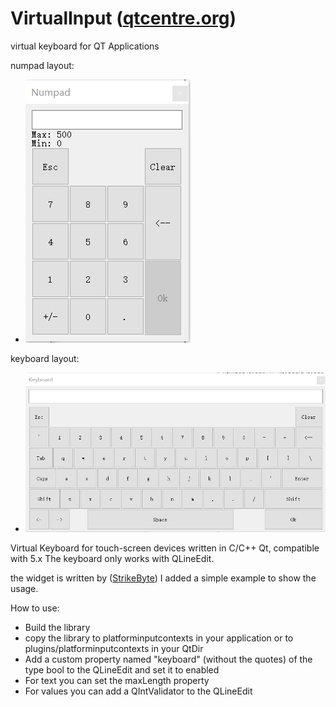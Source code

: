 # VirtualInput (<a href='https://qtcentre.org/threads/49181-virtual-keyboard-in-QT-Application'>qtcentre.org</a>)
virtual keyboard for QT Applications


numpad layout:
* <img src=numpad.png />
keyboard layout:
* <img src=keyboard.png />

Virtual Keyboard for touch-screen devices written in C/C++ Qt, compatible with 5.x
The keyboard only works with QLineEdit.

the widget is written by (<a href='https://qtcentre.org/members/36463-StrikeByte'>StrikeByte</a>) 
I added a simple example to show the usage.

How to use:
* Build the library
* copy the library to platforminputcontexts in your application or to plugins/platforminputcontexts in your QtDir
* Add a custom property named "keyboard" (without the quotes) of the type bool to the QLineEdit and set it to enabled
* For text you can set the maxLength property
* For values you can add a QIntValidator to the QLineEdit


